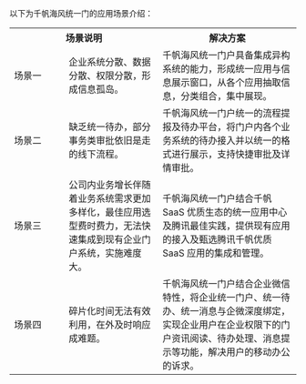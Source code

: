 以下为千帆海风统一门的应用场景介绍：
<table>
   <tr>
       <th colspan="2" width="0px" style="text-align:center" ><strong>场景说明</th>
      <th width="0px" style="text-align:center"><strong>解决方案</td>
   </tr>
	 
   <tr>
      <td style="width: 80px;">场景一</td>
      <td>企业系统分散、数据分散、权限分散，形成信息孤岛。</td>
			<td>千帆海风统一门户具备集成异构系统的能力，形成统一应用与信息展示窗口，从各个应用抽取信息，分类组合，集中展现。</td>
   </tr>
   <tr>
      <td>场景二</td>
      <td>缺乏统一待办，部分事务类审批依旧是走的线下流程。</td>
			<td>千帆海风统一门户统一的流程提报及待办平台，将门户内各个业务系统的待办接入并以统一的格式进行展示，支持快捷审批及详情审批。</td>
   </tr>
   <tr>
      <td>场景三</td>
      <td>公司内业务增长伴随着业务系统需求更加多样化，最佳应用选型费时费力，无法快速集成到现有企业门户系统，实施难度大。</td>
			<td>千帆海风统一门户结合千帆 SaaS 优质生态的统一应用中心及腾讯最佳实践，提供现有应用的接入及甄选腾讯千帆优质 SaaS 应用的集成和管理。</td>
   </tr>
   <tr>
      <td>场景四</td>
      <td>碎片化时间无法有效利用，在外及时响应成难题。</td>
			<td>千帆海风统一门户结合企业微信特性，将企业统一门户、统一待办、统一消息与企微深度绑定，实现企业用户在企业权限下的门户资讯阅读、待办处理、消息提示等功能，解决用户的移动办公的诉求。</td>
   </tr>
	 
</table>
